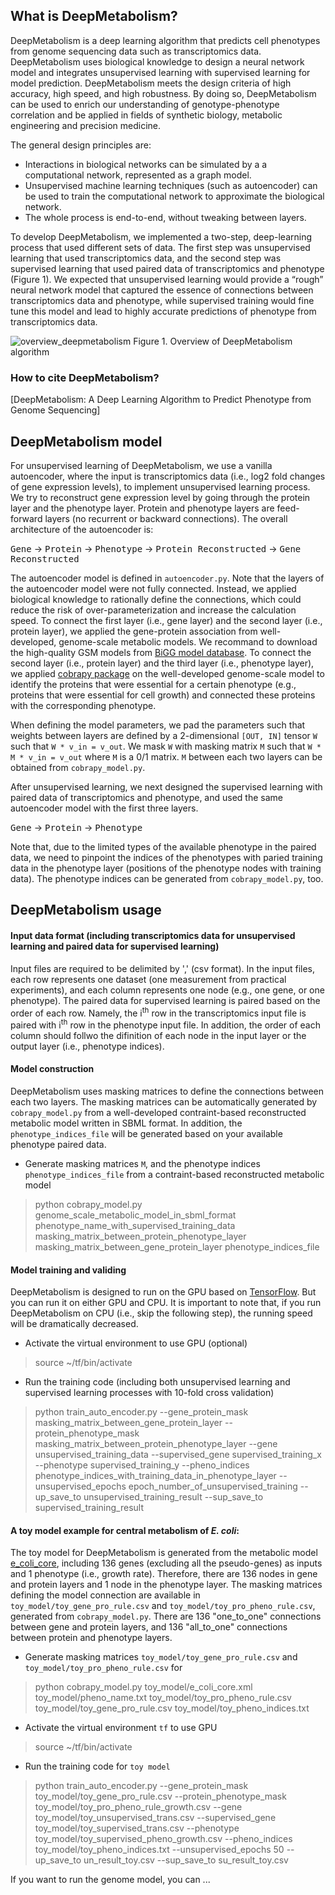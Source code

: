 What is DeepMetabolism?
--------------------------

DeepMetabolism is a deep learning algorithm that predicts cell phenotypes from genome sequencing data such as transcriptomics data. DeepMetabolism uses biological knowledge to design a neural network model and integrates unsupervised learning with supervised learning for model prediction. DeepMetabolism meets the design criteria of high accuracy, high speed, and high robustness. By doing so, DeepMetabolism can be used to enrich our understanding of genotype-phenotype correlation and be applied in fields of synthetic biology, metabolic engineering and precision medicine. 

The general design principles are:
* Interactions in biological networks can be simulated by a a computational network, represented as a graph model.
* Unsupervised machine learning techniques (such as autoencoder) can be used to train the computational network to approximate the biological network.
* The whole process is end-to-end, without tweaking between layers.

To develop DeepMetabolism, we implemented a two-step, deep-learning process that used different sets of data. The first step was unsupervised learning that used transcriptomics data, and the second step was supervised learning that used paired data of transcriptomics and phenotype (Figure 1). We expected that unsupervised learning would provide a “rough” neural network model that captured the essence of connections between transcriptomics data and phenotype, while supervised training would fine tune this model and lead to highly accurate predictions of phenotype from transcriptomics data.

![overview_deepmetabolism](https://github.com/gwh120104/deepmetabolism/blob/master/img/Figure_README.png)
Figure 1. Overview of DeepMetabolism algorithm

### How to cite DeepMetabolism?
[DeepMetabolism: A Deep Learning Algorithm to Predict Phenotype from Genome Sequencing]

DeepMetabolism model
----------------------------------

For unsupervised learning of DeepMetabolism, we use a vanilla autoencoder, where the input is transcriptomics data (i.e., log2 fold changes of gene expression levels), to implement unsupervised learning process. We try to reconstruct gene expression level by going through the protein layer and the phenotype layer. Protein and phenotype layers are feed-forward layers (no recurrent or backward connections). The overall architecture of the autoencoder is:

<kbd>Gene</kbd> -> <kbd>Protein</kbd> -> <kbd>Phenotype</kbd> -> <kbd>Protein Reconstructed</kbd> -> <kbd> Gene Reconstructed</kbd>

The autoencoder model is defined in `autoencoder.py`. Note that the layers of the autoencoder model were not fully connected. Instead, we applied biological knowledge to rationally define the connections, which could reduce the risk of over-parameterization and increase the calculation speed. To connect the first layer (i.e., gene layer) and the second layer (i.e., protein layer), we applied the gene-protein association from well-developed, genome-scale metabolic models. We recommand to download the high-quality GSM models from [BiGG model database](bigg.ucsd.edu). To connect the second layer (i.e., protein layer) and the third layer (i.e., phenotype layer), we applied [cobrapy package](https://github.com/opencobra/cobrapy) on the well-developed genome-scale model to identify the proteins that were essential for a certain phenotype (e.g., proteins that were essential for cell growth) and connected these proteins with the corresponding phenotype. 

When defining the model parameters, we pad the parameters such that weights between layers are defined by a 2-dimensional `[OUT, IN]` tensor `W` such that `W * v_in = v_out`. We mask `W` with masking matrix `M` such that `W * M * v_in = v_out` where `M` is a 0/1 matrix. `M` between each two layers can be obtained from `cobrapy_model.py`.

After unsupervised learning, we next designed the supervised learning with paired data of transcriptomics and phenotype, and used the same autoencoder model with the first three layers. 

<kbd>Gene</kbd> -> <kbd>Protein</kbd> -> <kbd>Phenotype</kbd>

Note that, due to the limited types of the available phenotype in the paired data, we need to pinpoint the indices of the phenotypes with paried training data in the phenotype layer (positions of the phenotype nodes with training data). The phenotype indices can be generated from `cobrapy_model.py`, too. 

DeepMetabolism usage
-------------------------------

#### Input data format (including transcriptomics data for unsupervised learning and paired data for supervised learning)
Input files are required to be delimited by ',' (csv format). In the input files, each row represents one dataset (one measurement from practical experiments), and each column represents one node (e.g., one gene, or one phenotype). The paired data for supervised learning is paired based on the order of each row. Namely, the i<sup>th</sup> row in the transcriptomics input file is paired with i<sup>th</sup> row in the phenotype input file. In addition, the order of each column should follwo the difinition of each node in the input layer or the output layer (i.e., phenotype indices). 

#### Model construction
DeepMetabolism uses masking matrices to define the connections between each two layers. The masking matrices can be automatically generated by `cobrapy_model.py` from a well-developed contraint-based reconstructed metabolic model written in SBML format. In addition, the `phenotype_indices_file` will be generated based on your available phenotype paired data.

* Generate masking matrices `M`, and the phenotype indices `phenotype_indices_file` from a contraint-based reconstructed metabolic model
>python cobrapy_model.py genome_scale_metabolic_model_in_sbml_format phenotype_name_with_supervised_training_data masking_matrix_between_protein_phenotype_layer masking_matrix_between_gene_protein_layer phenotype_indices_file

#### Model training and validing
DeepMetabolism is designed to run on the GPU based on [TensorFlow](https://www.tensorflow.org/). But you can run it on either GPU and CPU. It is important to note that, if you run DeepMetabolism on CPU (i.e., skip the following step), the running speed will be dramatically decreased.

* Activate the virtual environment to use GPU (optional)
> source ~/tf/bin/activate

* Run the training code (including both unsupervised learning and supervised learning processes with 10-fold cross validation)
> python train_auto_encoder.py --gene_protein_mask masking_matrix_between_gene_protein_layer --protein_phenotype_mask masking_matrix_between_protein_phenotype_layer --gene unsupervised_training_data --supervised_gene supervised_training_x --phenotype supervised_training_y --pheno_indices phenotype_indices_with_training_data_in_phenotype_layer --unsupervised_epochs epoch_number_of_unsupervised_training  --up_save_to unsupervised_training_result --sup_save_to supervised_training_result


#### A toy model example for central metabolism of *E. coli*:

The toy model for DeepMetabolism is generated from the metabolic model [e_coli_core](http://bigg.ucsd.edu/static/models/e_coli_core.xml.gz), including 136 genes (excluding all the pseudo-genes) as inputs and 1 phenotype (i.e., growth rate). Therefore, there are 136 nodes in gene and protein layers and 1 node in the phenotype layer. The masking matrices defining the model connection are available in `toy_model/toy_gene_pro_rule.csv` and `toy_model/toy_pro_pheno_rule.csv`, generated from `cobrapy_model.py`. There are 136 "one_to_one" connections between gene and protein layers, and 136 "all_to_one" connections between protein and phenotype layers. 

* Generate masking matrices `toy_model/toy_gene_pro_rule.csv` and `toy_model/toy_pro_pheno_rule.csv` for 
>python cobrapy_model.py toy_model/e_coli_core.xml toy_model/pheno_name.txt toy_model/toy_pro_pheno_rule.csv toy_model/toy_gene_pro_rule.csv toy_model/toy_pheno_indices.txt

* Activate the virtual environment `tf` to use GPU
> source ~/tf/bin/activate

* Run the training code for `toy model`
> python train_auto_encoder.py --gene_protein_mask toy_model/toy_gene_pro_rule.csv --protein_phenotype_mask toy_model/toy_pro_pheno_rule_growth.csv --gene toy_model/toy_unsupervised_trans.csv --supervised_gene toy_model/toy_supervised_trans.csv --phenotype toy_model/toy_supervised_pheno_growth.csv --pheno_indices toy_model/toy_pheno_indices.txt --unsupervised_epochs 50  --up_save_to un_result_toy.csv --sup_save_to su_result_toy.csv

If you want to run the genome model, you can ...
